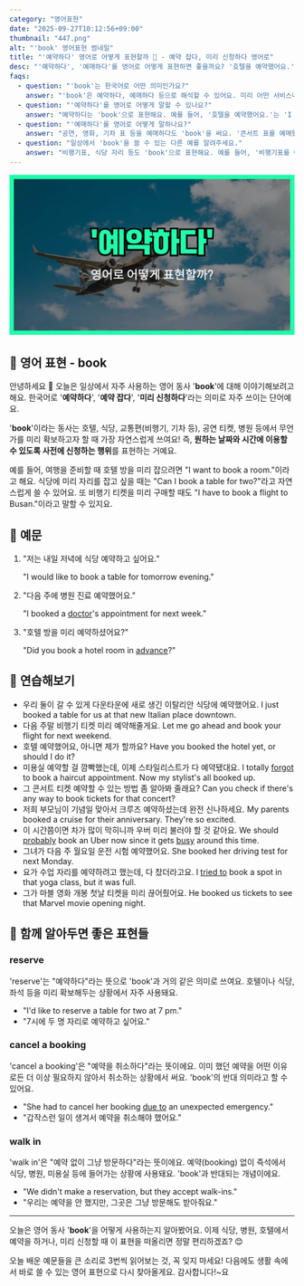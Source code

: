 ```yaml
---
category: "영어표현"
date: "2025-09-27T10:12:56+09:00"
thumbnail: "447.png"
alt: "'book' 영어표현 썸네일"
title: "'예약하다' 영어로 어떻게 표현할까 📅 - 예약 잡다, 미리 신청하다 영어로"
desc: "'예약하다', '예매하다'를 영어로 어떻게 표현하면 좋을까요? '호텔을 예약했어요.', '콘서트 표를 예매했어요.' 등을 영어로 표현하는 법을 배워봅시다. 다양한 예문을 통해서 연습하고 본인의 표현으로 만들어 보세요."
faqs:
  - question: "'book'는 한국어로 어떤 의미인가요?"
    answer: "'book'은 예약하다, 예매하다 등으로 해석할 수 있어요. 미리 어떤 서비스나 자리를 확보한다고 할 때 쓰여요."
  - question: "'예약하다'를 영어로 어떻게 말할 수 있나요?"
    answer: "예약하다는 'book'으로 표현해요. 예를 들어, '호텔을 예약했어요.'는 'I booked a hotel.'이나 'I booked a room.'이라고 해요."
  - question: "'예매하다'를 영어로 어떻게 말하나요?"
    answer: "공연, 영화, 기차 표 등을 예매하다도 'book'을 써요. '콘서트 표를 예매했어요.'는 'I booked concert tickets.'라고 해요."
  - question: "일상에서 'book'을 쓸 수 있는 다른 예를 알려주세요."
    answer: "비행기표, 식당 자리 등도 'book'으로 표현해요. 예를 들어, '비행기표를 예약했어요.'는 'I booked a flight.'예요."
---
```


!['book' 영어표현](./447.png)

## 🌟 영어 표현 - book

안녕하세요 👋 오늘은 일상에서 자주 사용하는 영어 동사 '**book**'에 대해 이야기해보려고 해요. 한국어로 '**예약하다**', '**예약 잡다**', '**미리 신청하다**'라는 의미로 자주 쓰이는 단어예요.

'**book**'이라는 동사는 호텔, 식당, 교통편(비행기, 기차 등), 공연 티켓, 병원 등에서 무언가를 미리 확보하고자 할 때 가장 자연스럽게 쓰여요! 즉, **원하는 날짜와 시간에 이용할 수 있도록 사전에 신청하는 행위**를 표현하는 거예요.

예를 들어, 여행을 준비할 때 호텔 방을 미리 잡으려면 "I want to book a room."이라고 해요. 식당에 미리 자리를 잡고 싶을 때는 "Can I book a table for two?"라고 자연스럽게 쓸 수 있어요. 또 비행기 티켓을 미리 구매할 때도 "I have to book a flight to Busan."이라고 말할 수 있지요.

## 📖 예문

1. "저는 내일 저녁에 식당 예약하고 싶어요."

   "I would like to book a table for tomorrow evening."

2. "다음 주에 병원 진료 예약했어요."

   "I booked a [doctor](/blog/in-english/563.doctor/)'s appointment for next week."

3. "호텔 방을 미리 예약하셨어요?"

   "Did you book a hotel room in [advance](/blog/in-english/429.advance/)?"

## 💬 연습해보기

<ul data-interactive-list>

  <li data-interactive-item>
    <span data-toggler>우리 둘이 갈 수 있게 다운타운에 새로 생긴 이탈리안 식당에 예약했어요.</span>
    <span data-answer>I just booked a table for us at that new Italian place downtown.</span>
  </li>

  <li data-interactive-item>
    <span data-toggler>다음 주말 비행기 티켓 미리 예약해줄게요.</span>
    <span data-answer>Let me go ahead and book your flight for next weekend.</span>
  </li>

  <li data-interactive-item>
    <span data-toggler>호텔 예약했어요, 아니면 제가 할까요?</span>
    <span data-answer>Have you booked the hotel yet, or should I do it?</span>
  </li>

  <li data-interactive-item>
    <span data-toggler>미용실 예약할 걸 깜빡했는데, 이제 스타일리스트가 다 예약됐대요.</span>
    <span data-answer>I totally <a href="/blog/in-english/023.forget/">forgot</a> to book a haircut appointment. Now my stylist's all booked up.</span>
  </li>

  <li data-interactive-item>
    <span data-toggler>그 콘서트 티켓 예약할 수 있는 방법 좀 알아봐 줄래요?</span>
    <span data-answer>Can you check if there's any way to book tickets for that concert?</span>
  </li>

  <li data-interactive-item>
    <span data-toggler>저희 부모님이 기념일 맞아서 크루즈 예약하셨는데 완전 신나하세요.</span>
    <span data-answer>My parents booked a cruise for their anniversary. They're so excited.</span>
  </li>

  <li data-interactive-item>
    <span data-toggler>이 시간쯤이면 차가 많이 막히니까 우버 미리 불러야 할 것 같아요.</span>
    <span data-answer>We should <a href="/blog/in-english/281.probably/">probably</a> book an Uber now since it gets <a href="/blog/in-english/372.busy/">busy</a> around this time.</span>
  </li>

  <li data-interactive-item>
    <span data-toggler>그녀가 다음 주 월요일 운전 시험 예약했어요.</span>
    <span data-answer>She booked her driving test for next Monday.</span>
  </li>

  <li data-interactive-item>
    <span data-toggler>요가 수업 자리를 예약하려고 했는데, 다 찼더라고요.</span>
    <span data-answer>I <a href="/blog/in-english/117.try-to/">tried to</a> book a spot in that yoga class, but it was full.</span>
  </li>

  <li data-interactive-item>
    <span data-toggler>그가 마블 영화 개봉 첫날 티켓을 미리 끊어줬어요.</span>
    <span data-answer>He booked us tickets to see that Marvel movie opening night.</span>
  </li>

</ul>

## 🤝 함께 알아두면 좋은 표현들

### reserve

'reserve'는 "예약하다"라는 뜻으로 'book'과 거의 같은 의미로 쓰여요. 호텔이나 식당, 좌석 등을 미리 확보해두는 상황에서 자주 사용돼요.

- "I'd like to reserve a table for two at 7 pm."
- "7시에 두 명 자리로 예약하고 싶어요."

### cancel a booking

'cancel a booking'은 "예약을 취소하다"라는 뜻이에요. 이미 했던 예약을 어떤 이유로든 더 이상 필요하지 않아서 취소하는 상황에서 써요. 'book'의 반대 의미라고 할 수 있어요.

- "She had to cancel her booking [due to](/blog/in-english/335.due-to/) an unexpected emergency."
- "갑작스런 일이 생겨서 예약을 취소해야 했어요."

### walk in

'walk in'은 "예약 없이 그냥 방문하다"라는 뜻이에요. 예약(booking) 없이 즉석에서 식당, 병원, 미용실 등에 들어가는 상황에 사용돼요. 'book'과 반대되는 개념이에요.

- "We didn't make a reservation, but they accept walk-ins."
- "우리는 예약을 안 했지만, 그곳은 그냥 방문해도 받아줘요."

---

오늘은 영어 동사 '**book**'을 어떻게 사용하는지 알아봤어요. 이제 식당, 병원, 호텔에서 예약을 하거나, 미리 신청할 때 이 표현을 떠올리면 정말 편리하겠죠? 😊

오늘 배운 예문들을 큰 소리로 3번씩 읽어보는 것, 꼭 잊지 마세요! 다음에도 생활 속에서 바로 쓸 수 있는 영어 표현으로 다시 찾아올게요. 감사합니다!~요

